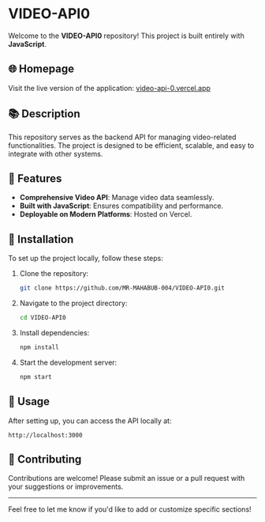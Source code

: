 # VIDEO-API0

Welcome to the **VIDEO-API0** repository! This project is built entirely with **JavaScript**.

## 🌐 Homepage
Visit the live version of the application: [video-api-0.vercel.app](https://video-api-0.vercel.app)

## 📚 Description
This repository serves as the backend API for managing video-related functionalities. The project is designed to be efficient, scalable, and easy to integrate with other systems.

## 🚀 Features
- **Comprehensive Video API**: Manage video data seamlessly.
- **Built with JavaScript**: Ensures compatibility and performance.
- **Deployable on Modern Platforms**: Hosted on Vercel.

## 🔧 Installation
To set up the project locally, follow these steps:
1. Clone the repository:
   ```bash
   git clone https://github.com/MR-MAHABUB-004/VIDEO-API0.git
   ```
2. Navigate to the project directory:
   ```bash
   cd VIDEO-API0
   ```
3. Install dependencies:
   ```bash
   npm install
   ```
4. Start the development server:
   ```bash
   npm start
   ```

## 📖 Usage
After setting up, you can access the API locally at:
```
http://localhost:3000
```

## 🤝 Contributing
Contributions are welcome! Please submit an issue or a pull request with your suggestions or improvements.

---

Feel free to let me know if you'd like to add or customize specific sections!
